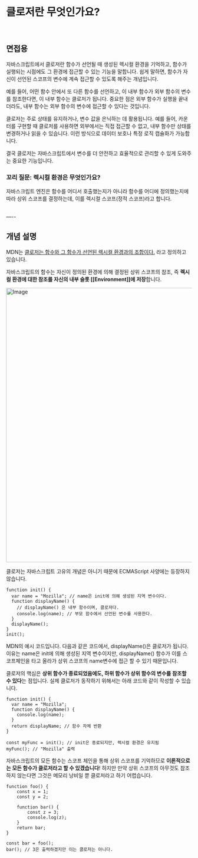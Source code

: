 # 클로저란 무엇인가요?

<br/>

## 면접용

자바스크립트에서 클로저란 함수가 선언될 때 생성된 렉시컬 환경을 기억하고, 함수가 실행되는 시점에도 그 환경에 접근할 수 있는 기능을 말합니다. 쉽게 말하면, 함수가 자신이 선언된 스코프의 변수에 계속 접근할 수 있도록 해주는 개념입니다.

예를 들어, 어떤 함수 안에서 또 다른 함수를 선언하고, 이 내부 함수가 외부 함수의 변수를 참조한다면, 이 내부 함수는 클로저가 됩니다. 중요한 점은 외부 함수가 실행을 끝내더라도, 내부 함수는 외부 함수의 변수에 접근할 수 있다는 것입니다.

클로저는 주로 상태를 유지하거나, 변수 값을 은닉하는 데 활용됩니다. 예를 들어, 카운터를 구현할 때 클로저를 사용하면 외부에서는 직접 접근할 수 없고, 내부 함수만 상태를 변경하거나 읽을 수 있습니다. 이런 방식으로 데이터 보호나 특정 로직 캡슐화가 가능합니다.

결국 클로저는 자바스크립트에서 변수를 더 안전하고 효율적으로 관리할 수 있게 도와주는 중요한 기능입니다.

### 꼬리 질문: 렉시컬 환경은 무엇인가요?

자바스크립트 엔진은 함수를 어디서 호출했는지가 아니라 함수를 어디에 정의했는지에 따라 상위 스코프를 결정하는데, 이를 렉시컬 스코프(정적 스코프)라고 합니다.

<br/>
—-- 

## 개념 설명

MDN는 [클로저는 함수와 그 함수가 선언된 렉시컬 환경과의 조합이다.](https://developer.mozilla.org/ko/docs/Web/JavaScript/Closures) 라고 정의하고 있습니다.

자바스크립트의 함수는 자신이 정의된 환경에 의해 결정된 상위 스코프의 참조, 즉 **렉시컬 환경에 대한 참조를 자신의 내부 슬롯 [[Environment]]에 저장**합니다.

<img width="745" alt="Image" src="https://github.com/user-attachments/assets/7cdd0faf-1a11-4c10-b42c-76b46f264403" />

클로저는 자바스크립트 고유의 개념은 아니기 때문에 ECMAScript 사양에는 등장하지 않습니다.

```tsx
function init() {
  var name = "Mozilla"; // name은 init에 의해 생성된 지역 변수이다.
  function displayName() {
    // displayName() 은 내부 함수이며, 클로저다.
    console.log(name); // 부모 함수에서 선언된 변수를 사용한다.
  }
  displayName();
}
init();
```

MDN의 예시 코드입니다. 다음과 같은 코드에서, displayName()은 클로저가 됩니다. 이유는 name은 init에 의해 생성된 지역 변수이지만, displayName() 함수가 이를 스코프체인을 타고 올라가 상위 스코프의 name변수에 접근 할 수 있기 때문입니다.

클로저의 핵심은 **상위 함수가 종료되었음에도, 하위 함수가 상위 함수의 변수를 참조할 수 있다**는 점입니다. 실제 클로저가 동작하기 위해서는 아래 코드와 같이 작성할 수 있습니다.

```tsx
function init() {
  var name = "Mozilla";
  function displayName() {
    console.log(name);
  }
  return displayName; // 함수 자체 반환
}

const myFunc = init(); // init은 종료되지만, 렉시컬 환경은 유지됨
myFunc(); // "Mozilla" 출력
```

자바스크립트의 모든 함수는 스코프 체인을 통해 상위 스코프를 기억하므로 **이론적으로는 모든 함수가 클로저라고 할 수 있겠습니다**! 하지만 만약 상위 스코프의 아무것도 참조하지 않는다면 그것은 메모리 낭비일 뿐 클로저라고 하기 어렵습니다.

```tsx
function foo() {
	const x = 1;
	const y = 2;
	
	function bar() {
		const z = 3;
		console.log(z);
	}
	return bar;
}

const bar = foo();
bar(); // 3은 출력하겠지만 이는 클로저는 아니다.
```

<br/>